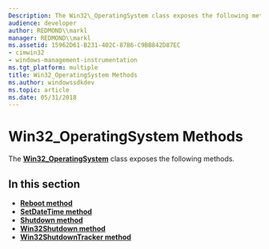 ```yaml
---
Description: The Win32\_OperatingSystem class exposes the following methods.
audience: developer
author: REDMOND\\markl
manager: REDMOND\\markl
ms.assetid: 15962D61-B231-402C-87B6-C9BB842D87EC
- cimwin32
- windows-management-instrumentation
ms.tgt_platform: multiple
title: Win32_OperatingSystem Methods
ms.author: windowssdkdev
ms.topic: article
ms.date: 05/31/2018
---
```


# Win32\_OperatingSystem Methods

The [**Win32\_OperatingSystem**](win32-operatingsystem.md) class exposes the following methods.

## In this section

-   [**Reboot method**](reboot-method-in-class-win32-operatingsystem.md)
-   [**SetDateTime method**](setdatetime-method-in-class-win32-operatingsystem.md)
-   [**Shutdown method**](shutdown-method-in-class-win32-operatingsystem.md)
-   [**Win32Shutdown method**](win32shutdown-method-in-class-win32-operatingsystem.md)
-   [**Win32ShutdownTracker method**](win32shutdowntracker-method-in-class-win32-operatingsystem.md)

 

 



